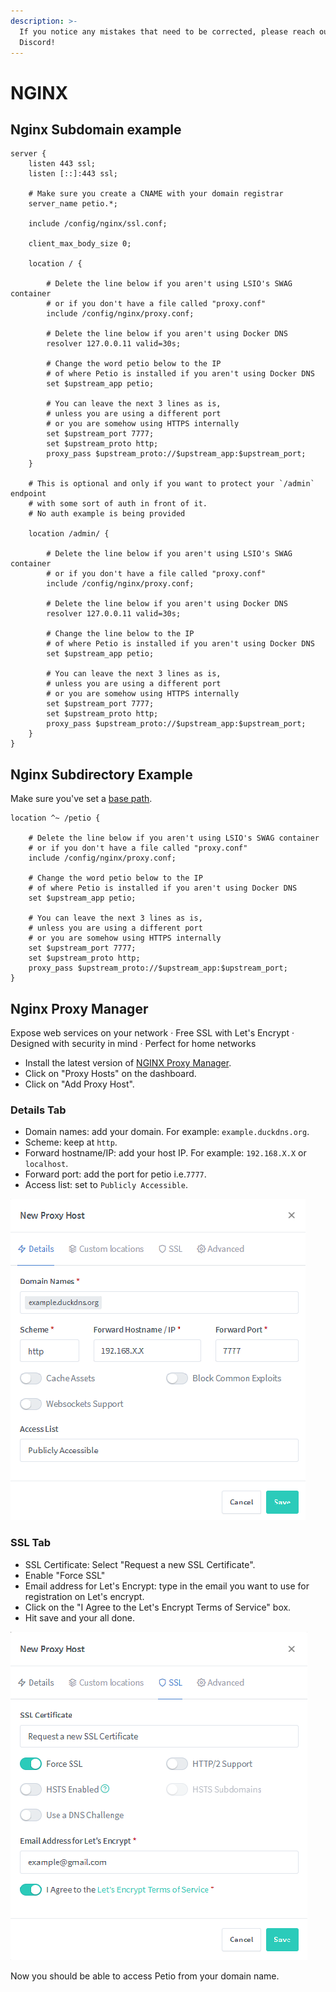 ```yaml
---
description: >-
  If you notice any mistakes that need to be corrected, please reach out on
  Discord!
---
```


# NGINX

## Nginx Subdomain example

```text
server {
    listen 443 ssl;
    listen [::]:443 ssl;

    # Make sure you create a CNAME with your domain registrar
    server_name petio.*;

    include /config/nginx/ssl.conf;

    client_max_body_size 0;

    location / {
    
        # Delete the line below if you aren't using LSIO's SWAG container
        # or if you don't have a file called "proxy.conf"
        include /config/nginx/proxy.conf;

        # Delete the line below if you aren't using Docker DNS
        resolver 127.0.0.11 valid=30s;

        # Change the word petio below to the IP 
        # of where Petio is installed if you aren't using Docker DNS
        set $upstream_app petio;

        # You can leave the next 3 lines as is,
        # unless you are using a different port 
        # or you are somehow using HTTPS internally
        set $upstream_port 7777;
        set $upstream_proto http;
        proxy_pass $upstream_proto://$upstream_app:$upstream_port;
    }

    # This is optional and only if you want to protect your `/admin` endpoint
    # with some sort of auth in front of it.
    # No auth example is being provided
    
    location /admin/ {
    
        # Delete the line below if you aren't using LSIO's SWAG container
        # or if you don't have a file called "proxy.conf"
        include /config/nginx/proxy.conf;
        
        # Delete the line below if you aren't using Docker DNS
        resolver 127.0.0.11 valid=30s;

        # Change the line below to the IP 
        # of where Petio is installed if you aren't using Docker DNS
        set $upstream_app petio;
        
        # You can leave the next 3 lines as is,
        # unless you are using a different port 
        # or you are somehow using HTTPS internally
        set $upstream_port 7777;
        set $upstream_proto http;
        proxy_pass $upstream_proto://$upstream_app:$upstream_port;
    }
}
```

## Nginx Subdirectory Example

Make sure you've set a [base path](../configuration/general-settings.md#base-path).

```text
location ^~ /petio {

    # Delete the line below if you aren't using LSIO's SWAG container
    # or if you don't have a file called "proxy.conf"
    include /config/nginx/proxy.conf;
    
    # Change the word petio below to the IP 
    # of where Petio is installed if you aren't using Docker DNS
    set $upstream_app petio;
    
    # You can leave the next 3 lines as is,
    # unless you are using a different port 
    # or you are somehow using HTTPS internally
    set $upstream_port 7777;
    set $upstream_proto http;
    proxy_pass $upstream_proto://$upstream_app:$upstream_port;
}
```

## Nginx Proxy Manager

Expose web services on your network · Free SSL with Let's Encrypt · Designed with security in mind · Perfect for home networks

* Install the latest version of [NGINX Proxy Manager](https://nginxproxymanager.com/#quick-setup/).
* Click on "Proxy Hosts" on the dashboard.
* Click on "Add Proxy Host".

### Details Tab

* Domain names: add your domain. For example: `example.duckdns.org`.
* Scheme: keep at `http`.
* Forward hostname/IP: add your host IP. For example: `192.168.X.X` or `localhost`.
* Forward port: add the port for petio i.e.`7777`.
* Access list: set to `Publicly Accessible`.

![](../.gitbook/assets/nginx_proxy_manager_details.png)

### SSL Tab

* SSL Certificate: Select "Request a new SSL Certificate".
* Enable "Force SSL"
* Email address for Let's Encrypt: type in the email you want to use for registration on Let's encrypt.
* Click on the "I Agree to the Let's Encrypt Terms of Service" box.
* Hit save and your all done. 

![](../.gitbook/assets/nginx_proxy_manager_ssl.png)

Now you should be able to access Petio from your domain name.



